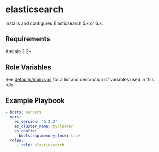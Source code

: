 # elasticsearch

Installs and configures Elasticsearch 5.x or 6.x.

Requirements
------------
Ansible 2.2+

Role Variables
--------------
See [defaults/main.yml](defaults/main.yml) for a list and description of
variables used in this role.

Example Playbook
----------------
```yaml
- hosts: servers
  vars:
    es_version: "6.2.2"
    es_cluster_name: mycluster
    es_config:
      bootstrap.memory_lock: true
  roles:
     - role: elasticsearch
```

